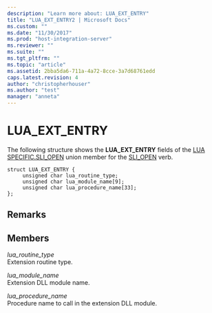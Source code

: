 ```yaml
---
description: "Learn more about: LUA_EXT_ENTRY"
title: "LUA_EXT_ENTRY2 | Microsoft Docs"
ms.custom: ""
ms.date: "11/30/2017"
ms.prod: "host-integration-server"
ms.reviewer: ""
ms.suite: ""
ms.tgt_pltfrm: ""
ms.topic: "article"
ms.assetid: 2bba5da6-711a-4a72-8cce-3a7d68761edd
caps.latest.revision: 4
author: "christopherhouser"
ms.author: "test"
manager: "anneta"
---
```

# LUA_EXT_ENTRY
The following structure shows the **LUA_EXT_ENTRY** fields of the [LUA SPECIFIC.SLI_OPEN](../core/lua-specific-sli-open1.md) union member for the [SLI_OPEN](../core/sli-open2.md) verb.  
  
```  
struct LUA_EXT_ENTRY {  
     unsigned char lua_routine_type;  
     unsigned char lua_module_name[9];  
     unsigned char lua_procedure_name[33];  
};  
```  
  
## Remarks  
  
## Members  
 *lua_routine_type*  
 Extension routine type.  
  
 *lua_module_name*  
 Extension DLL module name.  
  
 *lua_procedure_name*  
 Procedure name to call in the extension DLL module.
